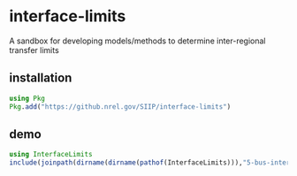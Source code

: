 # interface-limits

A sandbox for developing models/methods to determine inter-regional transfer limits

## installation

```julia
using Pkg
Pkg.add("https://github.nrel.gov/SIIP/interface-limits")
```

## demo

```julia
using InterfaceLimits
include(joinpath(dirname(dirname(pathof(InterfaceLimits))),"5-bus-interface-demo.jl"))
```
